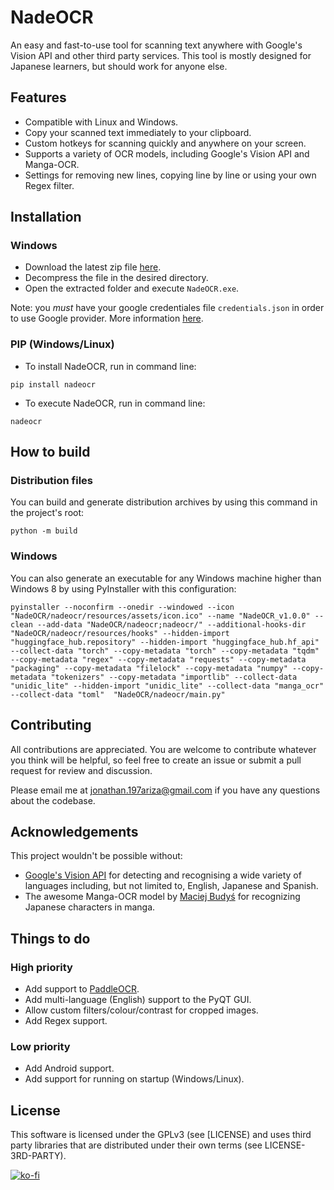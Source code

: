 # NadeOCR
An easy and fast-to-use tool for scanning text anywhere with Google's Vision API and other third party services. This tool is mostly designed for Japanese learners, but should work for anyone else.

## Features
- Compatible with Linux and Windows.
- Copy your scanned text immediately to your clipboard.
- Custom hotkeys for scanning quickly and anywhere on your screen.
- Supports a variety of OCR models, including Google's Vision API and Manga-OCR.
- Settings for removing new lines, copying line by line or using your own Regex filter.

## Installation
### Windows
- Download the latest zip file [here](https://github.com/Natsume-197/NadeOCR/releases/tag/v1.0.0-stable). 
- Decompress the file in the desired directory.
- Open the extracted folder and execute `NadeOCR.exe`.

Note: you *must* have your google credentiales file `credentials.json` in order to use Google provider. More information [here](https://cloud.google.com/vision). 

### PIP (Windows/Linux)
- To install NadeOCR, run in command line:
```
pip install nadeocr
```

- To execute NadeOCR, run in command line:
```
nadeocr
```

## How to build
### Distribution files
You can build and generate distribution archives by using this command in the project's root:
```
python -m build
```

### Windows
You can also generate an executable for any Windows machine higher than Windows 8 by using PyInstaller with this configuration:
```
pyinstaller --noconfirm --onedir --windowed --icon "NadeOCR/nadeocr/resources/assets/icon.ico" --name "NadeOCR_v1.0.0" --clean --add-data "NadeOCR/nadeocr;nadeocr/" --additional-hooks-dir "NadeOCR/nadeocr/resources/hooks" --hidden-import "huggingface_hub.repository" --hidden-import "huggingface_hub.hf_api" --collect-data "torch" --copy-metadata "torch" --copy-metadata "tqdm" --copy-metadata "regex" --copy-metadata "requests" --copy-metadata "packaging" --copy-metadata "filelock" --copy-metadata "numpy" --copy-metadata "tokenizers" --copy-metadata "importlib" --collect-data "unidic_lite" --hidden-import "unidic_lite" --collect-data "manga_ocr" --collect-data "toml"  "NadeOCR/nadeocr/main.py"
```

## Contributing
All contributions are appreciated. You are welcome to contribute whatever you think will be helpful, so feel free to create an issue or submit a pull request for review and discussion.

Please email me at <jonathan.197ariza@gmail.com> if you have any questions about the codebase.

## Acknowledgements
This project wouldn't be possible without:
- [Google's Vision API](https://cloud.google.com/vision) for detecting and recognising a wide variety of languages including, but not limited to, English, Japanese and Spanish.
- The awesome Manga-OCR model by [Maciej Budyś](https://github.com/kha-white) for recognizing Japanese characters in manga.

## Things to do
### High priority
- Add support to [PaddleOCR]([https://github.com/PaddlePaddle/PaddleOCR).
- Add multi-language (English) support to the PyQT GUI. 
- Allow custom filters/colour/contrast for cropped images.
- Add Regex support.
### Low priority 
- Add Android support.
- Add support for running on startup (Windows/Linux).

## License
This software is licensed under the GPLv3 (see [LICENSE) and uses third party libraries that are distributed under their own terms (see LICENSE-3RD-PARTY).

[![ko-fi](https://ko-fi.com/img/githubbutton_sm.svg)](https://ko-fi.com/P5P3EID5N)
